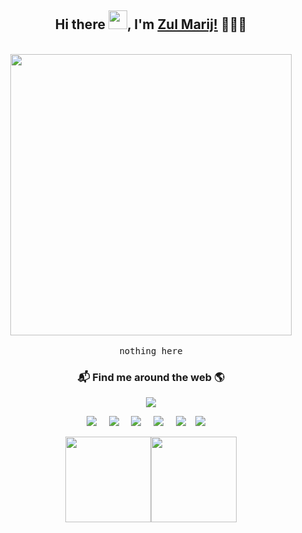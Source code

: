 <h2 align='center'> Hi there <img height="30px" src="https://raw.githubusercontent.com/zulmarij/zulmarij/master/wave.gif">, I'm <a href="https://github.com/zulmarij?tab=follow">Zul Marij!</a> 🧑🏻‍💻</h2>

<p align='center'>
  <br><img src="https://raw.githubusercontent.com/zulmarij/zulmarij/main/dev.gif" width="450px"><br><br>
  <samp> nothing here
  </samp>
  <br>
  
</p>

<h3  align='center'>📬 Find me around the web 🌎 </h3>

<p align='center'>
  <a href="https://github.com/zulmarij?tab=follow"><img src="https://visitor-badge.glitch.me/badge?page_id=zulmarij.zulmarij"></a>
</p>


<p align='center'>
  <a href="https://pkharsoor.me"><img src="https://img.shields.io/badge/Portfolio-%231DA1F2.svg?&style=for-the-badge&logo=Portfolio&logoColor=white" /></a>&nbsp;&nbsp;&nbsp;&nbsp;
  <a href="https://medium.com/@punitkmr"><img src="https://img.shields.io/badge/medium-%231DA1F2.svg?&style=for-the-badge&logo=medium&logoColor=white" /></a>&nbsp;&nbsp;&nbsp;&nbsp;
<a href="https://www.hackerrank.com/pkmryh_kata"><img src="https://img.shields.io/badge/HackerRank%20-%23339903.svg?&style=for-the-badge&logo=HackerRank&logoColor=white"/></a>&nbsp;&nbsp;&nbsp;&nbsp;
<a href="https://www.linkedin.com/in/punityh/"><img src="https://img.shields.io/badge/linkedin-%230077B5.svg?&style=for-the-badge&logo=linkedin&logoColor=white" /></a>&nbsp;&nbsp;&nbsp;&nbsp;
<a href="https://www.freecodecamp.org/pkmr"><img src="https://img.shields.io/badge/freecodecamp-%2312100E.svg?&style=for-the-badge&logo=freecodecamp&logoColor=white" /></a>&nbsp;&nbsp;&nbsp;
<a href="mailto:punitkmryh95@gmail.com?subject=Olá%20Punit"><img src="https://img.shields.io/badge/gmail-%23D14836.svg?&style=for-the-badge&logo=gmail&logoColor=white" /></a>&nbsp;&nbsp;&nbsp;&nbsp;
</p>


<p align='center'>
<a href="https://github.com/zulmarij?tab=follow"><img height="137px" src="https://github-readme-stats.vercel.app/api?username=zulmarij&hide_title=true&hide_border=true&show_icons=true&include_all_commits=true&count_private=true&line_height=21&theme=midnight-purple" /><!-- space --><img height="137px" src="https://github-readme-stats.vercel.app/api/top-langs/?username=zulmarij&hide_title=true&hide_border=true&layout=compact&theme=midnight-purple" /></a>
</p>
